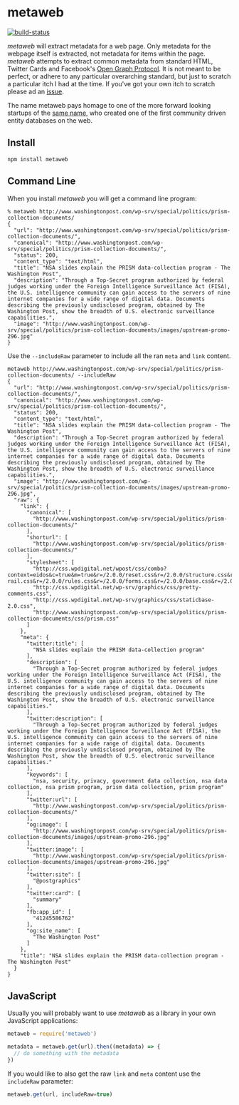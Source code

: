# metaweb

[![build-status](https://travis-ci.org/edsu/metaweb.svg?branch=master)](https://travis-ci.org/edsu/metaweb)

*metaweb* will extract metadata for a web page. Only metadata for the webpage
itself is extracted, not metadata for items within the page. *metaweb* attempts
to extract common metadata from standard HTML, Twitter Cards and Facebook's
[Open Graph Protocol](http://opengraphprotocol.org/). It is not meant to be
perfect, or adhere to any particular overarching standard, but just to scratch a
particular itch I had at the time. If you've got your own itch to scratch 
please ad an [issue](https://github.com/edsu/metaweb/issues).

The name metaweb pays homage to one of the more forward looking startups of the
[same name](https://en.wikipedia.org/wiki/Metaweb), who created one of the first
community driven entity databases on the web.

## Install

    npm install metaweb

## Command Line

When you install *metaweb* you will get a command line program:

```
% metaweb http://www.washingtonpost.com/wp-srv/special/politics/prism-collection-documents/
{
  "url": "http://www.washingtonpost.com/wp-srv/special/politics/prism-collection-documents/",
  "canonical": "http://www.washingtonpost.com/wp-srv/special/politics/prism-collection-documents/",
  "status": 200,
  "content_type": "text/html",
  "title": "NSA slides explain the PRISM data-collection program - The Washington Post",
  "description": "Through a Top-Secret program authorized by federal judges working under the Foreign Intelligence Surveillance Act (FISA), the U.S. intelligence community can gain access to the servers of nine internet companies for a wide range of digital data. Documents describing the previously undisclosed program, obtained by The Washington Post, show the breadth of U.S. electronic surveillance capabilities.",
  "image": "http://www.washingtonpost.com/wp-srv/special/politics/prism-collection-documents/images/upstream-promo-296.jpg"
}
```

Use the `--includeRaw` parameter to include all the ran `meta` and `link` 
content.

```
metaweb http://www.washingtonpost.com/wp-srv/special/politics/prism-collection-documents/ --includeRaw
{
  "url": "http://www.washingtonpost.com/wp-srv/special/politics/prism-collection-documents/",
  "canonical": "http://www.washingtonpost.com/wp-srv/special/politics/prism-collection-documents/",
  "status": 200,
  "content_type": "text/html",
  "title": "NSA slides explain the PRISM data-collection program - The Washington Post",
  "description": "Through a Top-Secret program authorized by federal judges working under the Foreign Intelligence Surveillance Act (FISA), the U.S. intelligence community can gain access to the servers of nine internet companies for a wide range of digital data. Documents describing the previously undisclosed program, obtained by The Washington Post, show the breadth of U.S. electronic surveillance capabilities.",
  "image": "http://www.washingtonpost.com/wp-srv/special/politics/prism-collection-documents/images/upstream-promo-296.jpg",
  "raw": {
    "link": {
      "canonical": [
        "http://www.washingtonpost.com/wp-srv/special/politics/prism-collection-documents/"
      ],
      "shorturl": [
        "http://www.washingtonpost.com/wp-srv/special/politics/prism-collection-documents/"
      ],
      "stylesheet": [
        "http://css.wpdigital.net/wpost/css/combo?context=eidos&c=true&m=true&r=/2.0.0/reset.css&r=/2.0.0/structure.css&r=/2.0.0/header.css&r=/2.0.0/footer.css&r=/2.0.0/right-rail.css&r=/2.0.0/rules.css&r=/2.0.0/forms.css&r=/2.0.0/base.css&r=/2.0.0/flipper.css&r=/2.0.0/modules.css&r=/2.0.0/wsodEWA.css&r=/2.0.0/ads.css&r=/2.0.0/fonts/font_FranklinITCProBold.css",
        "http://css.wpdigital.net/wp-srv/graphics/css/pretty-comments.css",
        "http://css.wpdigital.net/wp-srv/graphics/css/staticbase-2.0.css",
        "http://www.washingtonpost.com/wp-srv/special/politics/prism-collection-documents/css/prism.css"
      ]
    },
    "meta": {
      "twitter:title": [
        "NSA slides explain the PRISM data-collection program"
      ],
      "description": [
        "Through a Top-Secret program authorized by federal judges working under the Foreign Intelligence Surveillance Act (FISA), the U.S. intelligence community can gain access to the servers of nine internet companies for a wide range of digital data. Documents describing the previously undisclosed program, obtained by The Washington Post, show the breadth of U.S. electronic surveillance capabilities."
      ],
      "twitter:description": [
        "Through a Top-Secret program authorized by federal judges working under the Foreign Intelligence Surveillance Act (FISA), the U.S. intelligence community can gain access to the servers of nine internet companies for a wide range of digital data. Documents describing the previously undisclosed program, obtained by The Washington Post, show the breadth of U.S. electronic surveillance capabilities."
      ],
      "keywords": [
        "nsa, security, privacy, government data collection, nsa data collection, nsa prism program, prism data collection, prism program"
      ],
      "twitter:url": [
        "http://www.washingtonpost.com/wp-srv/special/politics/prism-collection-documents/"
      ],
      "og:image": [
        "http://www.washingtonpost.com/wp-srv/special/politics/prism-collection-documents/images/upstream-promo-296.jpg"
      ],
      "twitter:image": [
        "http://www.washingtonpost.com/wp-srv/special/politics/prism-collection-documents/images/upstream-promo-296.jpg"
      ],
      "twitter:site": [
        "@postgraphics"
      ],
      "twitter:card": [
        "summary"
      ],
      "fb:app_id": [
        "41245586762"
      ],
      "og:site_name": [
        "The Washington Post"
      ]
    },
    "title": "NSA slides explain the PRISM data-collection program - The Washington Post"
  }
}
```

## JavaScript

Usually you will probably want to use *metaweb* as a library in your own
JavaScript applications:

```javascript
metaweb = require('metaweb')

metadata = metaweb.get(url).then((metadata) => {
  // do something with the metadata
})
```

If you would like to also get the raw `link` and `meta` content use the 
`includeRaw` parameter:

```javascript
metaweb.get(url, includeRaw=true)
```
